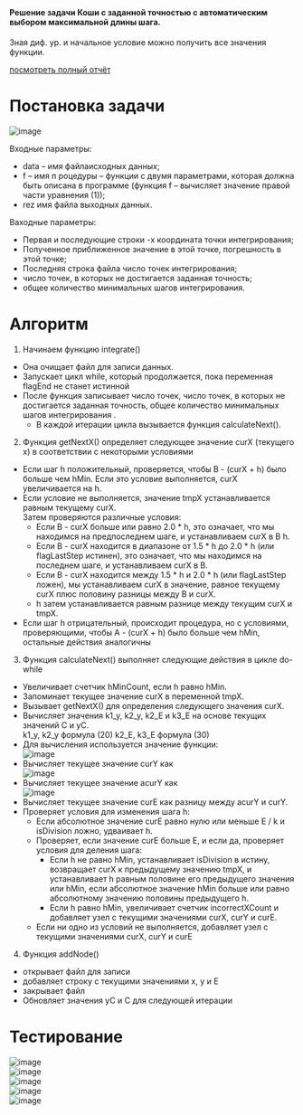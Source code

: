 ## <h4> Решение задачи Коши с заданной точностью с автоматическим выбором максимальной длины шага.
Зная диф. ур. и начальное условие можно получить все значения функции. </h4>

[посмотреть полный отчёт](https://github.com/NIOHOMY/Numerical_Methods_6_semester/blob/master/otchyot_3_kurs_62_gruppa_1_podgruppa_PakhomovaPV-2.pdf)

<h1>
Постановка задачи  
</h1>

![image](https://github.com/NIOHOMY/Numerical_Methods_6_semester/assets/38347892/918018f4-4ea9-46f1-97a8-8fc47fcf726e)

Входные параметры: <br/>

* data – имя файлаисходных данных;
* f – имя п роцедуры – функции с двумя параметрами, которая должна быть описана в программе (функция f – вычисляет значение правой части уравнения (1));
* rez имя файла выходных данных.

 Вaходные параметры: <br/>

* Первая и последующие строки -x координата точки интегрирования;
* Полученное приближенное значение в этой точке, погрешность в этой точке;
* Последняя строка файла число точек интегрирования;
* число точек, в которых не достигается заданная точность;
* общее количество минимальных шагов интегрирования.

<h1>
Алгоритм 
</h1>

1. Начинаем функцию integrate()
* Она очищает файл для записи данных. 
* Запускает цикл while, который продолжается, пока переменная flagEnd не 
станет истинной
* После функция записывает число точек, число точек, в которых не 
достигается заданная точность, общее количество минимальных шагов 
интегрирования .
  * В каждой итерации цикла вызывается функция calculateNext().

2. Функция getNextX() определяет следующее значение curX (текущего x) в соответствии с некоторыми условиями
* Если шаг h положительный, проверяется, чтобы B - (curX + h) было больше 
чем hMin. Если это условие выполняется, curX увеличивается на h.
* Если условие не выполняется, значение tmpX устанавливается равным 
текущему curX. <br/>
Затем проверяются различные условия:
  * Если B - curX больше или равно 2.0 * h, это означает, что мы находимся 
  на предпоследнем шаге, и устанавливаем curX в B h.
  * Если B - curX находится в диапазоне от 1.5 * h до 2.0 * h (или flagLastStep 
  истинен), это означает, что мы находимся на последнем шаге, и 
  устанавливаем curX в B.
  * Если B - curX находится между 1.5 * h и 2.0 * h (или flagLastStep ложен), 
  мы устанавливаем curX в значение, равное текущему curX плюс 
  половину разницы между B и curX.
  * h затем устанавливается равным разнице между текущим curX и tmpX.
* Если шаг h отрицательный, происходит процедура, но с условиями, 
проверяющими, чтобы A - (curX + h) было больше чем hMin, остальные 
действия аналогичны

3. Функция calculateNext() выполняет следующие действия в цикле do-while
* Увеличивает счетчик hMinCount, если h равно hMin.
* Запоминает текущее значение curX в переменной tmpX.
* Вызывает getNextX() для определения следующего значения curX.
* Вычисляет значения k1_y, k2_y, k2_E и k3_E на основе текущих значений C и yC. <br/>
k1_y, k2_y формула (20) k2_E, k3_E формула (30) <br/>
* Для вычисления используется значение функции:<br/>
![image](https://github.com/NIOHOMY/Numerical_Methods_6_semester/assets/38347892/d71b408a-d8c7-4f52-bf75-9a624719baff)
* Вычисляет текущее значение curY как<br/>
![image](https://github.com/NIOHOMY/Numerical_Methods_6_semester/assets/38347892/40792ee2-2102-4e84-9c69-83e6a2378eea)
* Вычисляет текущее значение acurY как<br/>
![image](https://github.com/NIOHOMY/Numerical_Methods_6_semester/assets/38347892/22e633f4-16a9-4e6c-a43b-2714b5e35a5f)
* Вычисляет текущее значение curE как разницу между acurY и curY.
* Проверяет условия для изменения шага h:
  * Если абсолютное значение curE равно нулю или меньше E / k и isDivision 
  ложно, удваивает h.
  * Проверяет, если значение curE больше E, и если да, проверяет условия для
  деления шага:
    * Если h не равно hMin, устанавливает isDivision в истину, возвращает 
    curX к предыдущему значению tmpX, и устанавливает h равным 
    половине его предыдущего значения или hMin, если абсолютное 
    значение hMin больше или равно абсолютному значению половины 
    предыдущего h.
    * Если h равно hMin, увеличивает счетчик incorrectXCount и добавляет 
    узел с текущими значениями curX, curY и curE.
  * Если ни одно из условий не выполняется, добавляет узел с текущими 
значениями curX, curY и curE

4. Функция addNode()
* открывает файл для записи
* добавляет строку с текущими значениями x, y и E
* закрывает файл 
* Обновляет значения yC и C для следующей итерации


<h1>
Тестирование 
</h1>

![image](https://github.com/NIOHOMY/Numerical_Methods_6_semester/assets/38347892/ca1c6360-a006-4efe-96a9-584f6ceba899) <br/>
![image](https://github.com/NIOHOMY/Numerical_Methods_6_semester/assets/38347892/1bdfbaa1-c718-4f67-b89b-3a682bb900cc) <br/>
![image](https://github.com/NIOHOMY/Numerical_Methods_6_semester/assets/38347892/e8457e33-d5b6-4b38-8cf5-f5c920ff25d0) <br/>
![image](https://github.com/NIOHOMY/Numerical_Methods_6_semester/assets/38347892/edec7d91-35b8-4eb1-9280-fa8d6a219e33) <br/>
![image](https://github.com/NIOHOMY/Numerical_Methods_6_semester/assets/38347892/dcf755ec-a9e9-47b8-bae3-f50bc316638c) <br/>




